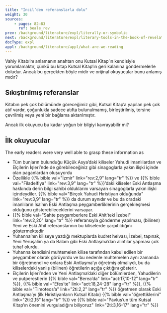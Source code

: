 ```yaml
---
title: "İncil’den referanslarla dolu"
weight: 30
sources:
    - pages: 82–83
      ref: beale_rev
prev: /background/literature/expl/literally-or-symbolic
next: /background/literature/expl/literary-tools-in-the-book-of-revelation
docType: expl
appl: /background/literature/appl/what-are-we-reading
---
```


Vahiy Kitabı’nı anlamanın anahtarı onu Kutsal Kitap’ın kendisiyle yorumlamaktır, çünkü bu kitap Kutsal Kitap’ın geri kalanına göndermelerle doludur. Ancak bu gerçekten böyle midir ve orijinal okuyucular bunu anlamış mıdır?

## Sıkıştırılmış referanslar

<a name="b71f"></a>
Kitabın pek çok bölümünde göreceğimiz gibi, Kutsal Kitap’a yapılan pek çok atıf vardır, çoğunlukla sadece atıfta bulunulmamış, birleştirilmiş, tersine çevrilmiş veya yeni bir bağlama aktarılmıştır.

Ancak ilk okuyucu bu kadar yoğun bir bilgiyi kavrayabilir mi?

## İlk okuyucular

<a name="5d38"></a>
The early readers were very well able to grasp these information as

- Tüm bunların bulunduğu Küçük Asya’daki kiliseler Yahudi imanlılardan ve Elçilerin İşleri’nde de görebileceğiniz gibi sinagoglarla yakın ilişki içinde olan paganlardan oluşuyordu
- Özellikle {{% bible val="İzmir" link="rev:2,9" lang="tr" %}} ve {{% bible val="Filadelfiya" link="rev:3,9" lang="tr" %}}’daki kiliseler Eski Antlaşma hakkında derin bilgi sahibi olduklarını varsayan sinagoglarla yakın ilişki içindeydiler. {{% bible val="Birçok Yahudi Hıristiyan olduğunda" link="rev:3,9" lang="tr" %}} da durum aynıdır ve bu da oradaki imanlıların İsa’nın Eski Antlaşma peygamberliklerinin gerçekleşmesi olduğunu gösterebileceklerini varsayar.
- {{% bible val="Sahte peygamberlere Eski Ahit’teki İzebel" link="rev:2,20" lang="tr" %}} referansıyla gönderme yapılması, (bilinen) Yeni ve Eski Ahit referanslarının bu kiliselerde çarpıtıldığını göstermektedir
- Yuhanna’nın kiliseye yazdığı mektuplarda kudret helvası, İzebel, tapınak, Yeni Yeruşalim ya da Balam gibi Eski Antlaşma’dan alıntılar yapması çok tuhaf olurdu.
- Yuhanna kendisini muhtemelen kilise tarafından kabul edilen bir peygamber olarak görüyordu ve bu nedenle muhtemelen aynı zamanda bir öğretmendi ve onlara Eski Antlaşma’yı öğretmiş olmalıydı, bu da kiliselerdeki yanlış (bilinen) öğretilerin açığa çıktığını gösterir.
- Elçilerin İşleri’nden ve Yeni Antlaşma’daki diğer bölümlerden, Yahudilerin ve putperestlerin {{% bible val="Berea’da" link="act:17,10-12" lang="tr" %}}, {{% bible val="Efes’te" link="act:18,24-28" lang="tr" %}}, {{% bible val="Timoteos’a" link="2ti:2,2" lang="tr" %}} öğretmen olarak Eski Antlaşma’yı (ilk Hıristiyanların Kutsal Kitabı) {{% bible val="öğrettiklerini" link="2ti:2,15" lang="tr" %}} ve {{% bible val="Pavlus’un tüm Kutsal Kitap’ın önemini vurguladığını biliyoruz" link="2ti:3,16-17" lang="tr" %}}

